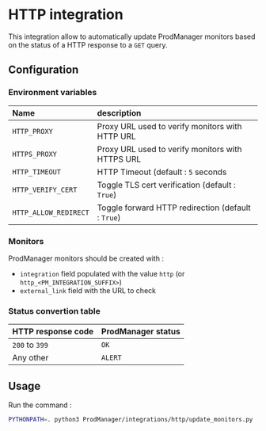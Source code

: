 # HTTP integration

This integration allow to automatically update ProdManager monitors based on the status of a HTTP response to a `GET` query.

## Configuration

### Environment variables

| Name | description |
|:-----|:------------|
| `HTTP_PROXY`          | Proxy URL used to verify monitors with HTTP URL |
| `HTTPS_PROXY`         | Proxy URL used to verify monitors with HTTPS URL |
| `HTTP_TIMEOUT`        | HTTP Timeout (default : `5` seconds |
| `HTTP_VERIFY_CERT`    | Toggle TLS cert verification (default : `True`) |
| `HTTP_ALLOW_REDIRECT` | Toggle forward HTTP redirection (default : `True`) |

### Monitors

ProdManager monitors should be created with :
- `integration` field populated with the value `http` (or `http_<PM_INTEGRATION_SUFFIX>`)
- `external_link` field with the URL to check

### Status convertion table

| HTTP response code | ProdManager status |
|:-------------------|:-------------------|
| `200` to `399` | `OK` |
| Any other      | `ALERT` |

## Usage

Run the command : 

```bash
PYTHONPATH=. python3 ProdManager/integrations/http/update_monitors.py
```
